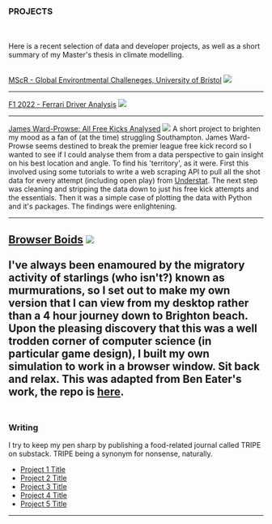 ### PROJECTS

<br><br>
Here is a recent selection of data and developer projects, as well as a short summary of my Master's thesis in climate modelling.
<br><br>

[MScR - Global Environtmental Challeneges, University of Bristol](/sample_page)
<img src="images/dummy_thumbnail.jpg?raw=true"/>

---
[F1 2022 - Ferrari Driver Analysis](/pdf/sample_presentation.pdf)
<img src="images/dummy_thumbnail.jpg?raw=true"/>

---
[James Ward-Prowse: All Free Kicks Analysed](http://example.com/)
<img src="images/dummy_thumbnail.jpg?raw=true"/>
A short project to brighten my mood as a fan of (at the time) struggling Southampton. James Ward-Prowse seems destined to break the premier league free kick record so I wanted to see if I could analyse them from a data perspective to gain insight on his best location and angle. To find his 'territory', as it were. First this involved using some tutorials to write a web scraping API to pull all the shot data for every attempt (including open play) from [Understat](https://understat.com/player/843). The next step was cleaning and stripping the data down to just his free kick attempts and the essentials. Then it was a simple case of plotting the data with Python and it's packages. The findings were enlightening.

---
[Browser Boids](https://andylyfo.github.io/boids/)
<img src="images/dummy_thumbnail.jpg?raw=true"/>
<br><br>
I've always been enamoured by the migratory activity of starlings (who isn't?) known as murmurations, so I set out to make my own version that I can view from my desktop rather than a 4 hour journey down to Brighton beach. Upon the pleasing discovery that this was a well trodden corner of computer science (in particular game design), I built my own simulation to work in a browser window. Sit back and relax. This was adapted from Ben Eater's work, the repo is [here](https://github.com/andylyfo/boids).
<br><br>
---

### Writing

I try to keep my pen sharp by publishing a food-related journal called TRIPE on substack. TRIPE being a synonym for nonsense, naturally.

- [Project 1 Title](http://example.com/)
- [Project 2 Title](http://example.com/)
- [Project 3 Title](http://example.com/)
- [Project 4 Title](http://example.com/)
- [Project 5 Title](http://example.com/)

---

